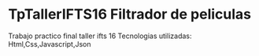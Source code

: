 # TpTallerIFTS16 Filtrador de peliculas
Trabajo practico final taller ifts 16
Tecnologias utilizadas: Html,Css,Javascript,Json
